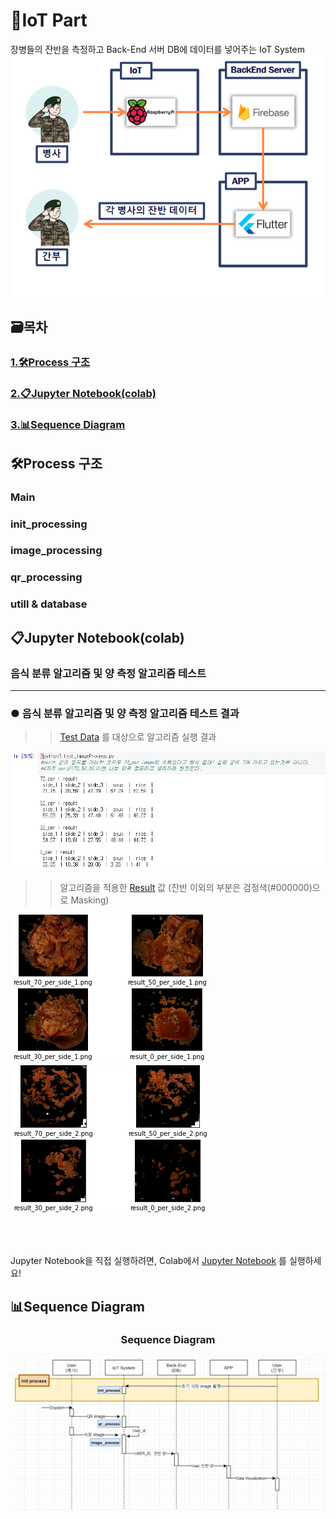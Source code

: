 <h1> 📡IoT Part</h1>
장병들의 잔반을 측정하고 Back-End 서버 DB에 데이터를 넣어주는 IoT System
<div align="center">
<img src="../asset/rasp.png">
</div>

## 🗃목차
### [1.🛠Process 구조](#main)
### [2.📋Jupyter Notebook(colab)](#음식-분류-알고리즘-및-양-측정-알고리즘-테스트)
### [3.📊Sequence Diagram](#sequence-diagram)

<div align="left">

 
<h2> 🛠Process 구조 </h2>
<h3>Main</h3>
<h3>init_processing</h3>
<h3>image_processing</h3>
<h3>qr_processing</h3>
<h3>utill & database</h3>

## 📋Jupyter Notebook(colab) 
### 음식 분류 알고리즘 및 양 측정 알고리즘 테스트


 ___
 
<h3> ● 음식 분류 알고리즘 및 양 측정 알고리즘 테스트 결과 </h3>
 
 >>[Test Data](https://github.com/osamhack2021/APP_IOT_AI_Meal-Mil-Scan_FOODFIGHTERS/tree/master/osam2021_raspi/asset/test_image)  를 대상으로 알고리즘 실행 결과  <br>
 <img src="../asset/jupyter_img1.png">
 
 >>알고리즘을 적용한 [Result](https://github.com/osamhack2021/APP_IOT_AI_Meal-Mil-Scan_FOODFIGHTERS/tree/master/osam2021_raspi/asset/result_test_image) 값 (잔반 이외의 부분은 검정색(#000000)으로 Masking)<br>
 <img src="../asset/jupyter_img2.png">
 <img src="../asset/jupyter_img3.png">
 
<br> <br>

Jupyter Notebook을 직접 실행하려면, Colab에서 [Jupyter Notebook](https://github.com/osamhack2021/APP_IOT_AI_Meal-Mil-Scan_FOODFIGHTERS/blob/master/osam2021_raspi/test_ImageProcess%20.ipynb) 를 실행하세요!
 
<h2> 📊Sequence Diagram </h2>
<div align="center">
 
### Sequence Diagram 
 
<img src="../asset/Sequence.png">
</div>

</div>
